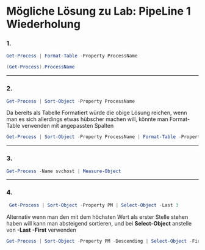 # Mögliche Lösung zu Lab: PipeLine 1 Wiederholung

### 1.
```powershell
Get-Process | Format-Table -Property ProcessName
```
```powershell
(Get-Process).ProcessName
```
---
### 2.
```powershell
Get-Process | Sort-Object -Property ProcessName
```
Da bereits als Tabelle Formatiert würde die obige Lösung reichen, wenn man es sich allerdings etwas hübscher machen will, könnte man Format-Table verwenden mit angepassten Spalten
```powershell
Get-Process | Sort-Object -Property ProcessName | Format-Table -Property ProcessName,PM
```
---
### 3.
```powershell
Get-Process -Name svchost | Measure-Object
```
---
### 4.
```powershell
 Get-Process | Sort-Object -Property PM | Select-Object -Last 3
```
Alternativ wenn man den mit dem höchsten Wert als erster Stelle stehen haben will kann man absteigend sortieren, und bei **Select-Object** anstelle von **-Last** **-First** verwenden
```powershell
Get-Process | Sort-Object -Property PM -Descending | Select-Object -First 3
```